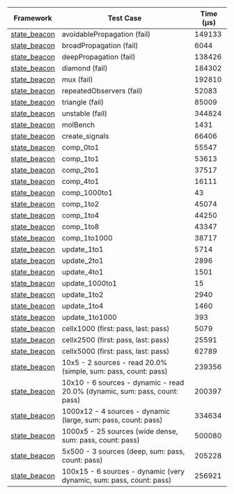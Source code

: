 | Framework | Test Case | Time (μs) |
| --- | --- | --- |
| [state_beacon](https://github.com/jinyus/dart_beacon) | avoidablePropagation (fail) | 149133 |
| [state_beacon](https://github.com/jinyus/dart_beacon) | broadPropagation (fail) | 6044 |
| [state_beacon](https://github.com/jinyus/dart_beacon) | deepPropagation (fail) | 138426 |
| [state_beacon](https://github.com/jinyus/dart_beacon) | diamond (fail) | 184302 |
| [state_beacon](https://github.com/jinyus/dart_beacon) | mux (fail) | 192810 |
| [state_beacon](https://github.com/jinyus/dart_beacon) | repeatedObservers (fail) | 52083 |
| [state_beacon](https://github.com/jinyus/dart_beacon) | triangle (fail) | 85009 |
| [state_beacon](https://github.com/jinyus/dart_beacon) | unstable (fail) | 344824 |
| [state_beacon](https://github.com/jinyus/dart_beacon) | molBench | 1431 |
| [state_beacon](https://github.com/jinyus/dart_beacon) | create_signals | 66406 |
| [state_beacon](https://github.com/jinyus/dart_beacon) | comp_0to1 | 55547 |
| [state_beacon](https://github.com/jinyus/dart_beacon) | comp_1to1 | 53613 |
| [state_beacon](https://github.com/jinyus/dart_beacon) | comp_2to1 | 37517 |
| [state_beacon](https://github.com/jinyus/dart_beacon) | comp_4to1 | 16111 |
| [state_beacon](https://github.com/jinyus/dart_beacon) | comp_1000to1 | 43 |
| [state_beacon](https://github.com/jinyus/dart_beacon) | comp_1to2 | 45074 |
| [state_beacon](https://github.com/jinyus/dart_beacon) | comp_1to4 | 44250 |
| [state_beacon](https://github.com/jinyus/dart_beacon) | comp_1to8 | 43347 |
| [state_beacon](https://github.com/jinyus/dart_beacon) | comp_1to1000 | 38717 |
| [state_beacon](https://github.com/jinyus/dart_beacon) | update_1to1 | 5714 |
| [state_beacon](https://github.com/jinyus/dart_beacon) | update_2to1 | 2896 |
| [state_beacon](https://github.com/jinyus/dart_beacon) | update_4to1 | 1501 |
| [state_beacon](https://github.com/jinyus/dart_beacon) | update_1000to1 | 15 |
| [state_beacon](https://github.com/jinyus/dart_beacon) | update_1to2 | 2940 |
| [state_beacon](https://github.com/jinyus/dart_beacon) | update_1to4 | 1460 |
| [state_beacon](https://github.com/jinyus/dart_beacon) | update_1to1000 | 393 |
| [state_beacon](https://github.com/jinyus/dart_beacon) | cellx1000 (first: pass, last: pass) | 5079 |
| [state_beacon](https://github.com/jinyus/dart_beacon) | cellx2500 (first: pass, last: pass) | 25591 |
| [state_beacon](https://github.com/jinyus/dart_beacon) | cellx5000 (first: pass, last: pass) | 62789 |
| [state_beacon](https://github.com/jinyus/dart_beacon) | 10x5 - 2 sources - read 20.0% (simple, sum: pass, count: pass) | 239356 |
| [state_beacon](https://github.com/jinyus/dart_beacon) | 10x10 - 6 sources - dynamic - read 20.0% (dynamic, sum: pass, count: pass) | 200397 |
| [state_beacon](https://github.com/jinyus/dart_beacon) | 1000x12 - 4 sources - dynamic (large, sum: pass, count: pass) | 334634 |
| [state_beacon](https://github.com/jinyus/dart_beacon) | 1000x5 - 25 sources (wide dense, sum: pass, count: pass) | 500080 |
| [state_beacon](https://github.com/jinyus/dart_beacon) | 5x500 - 3 sources (deep, sum: pass, count: pass) | 205228 |
| [state_beacon](https://github.com/jinyus/dart_beacon) | 100x15 - 6 sources - dynamic (very dynamic, sum: pass, count: pass) | 256921 |
